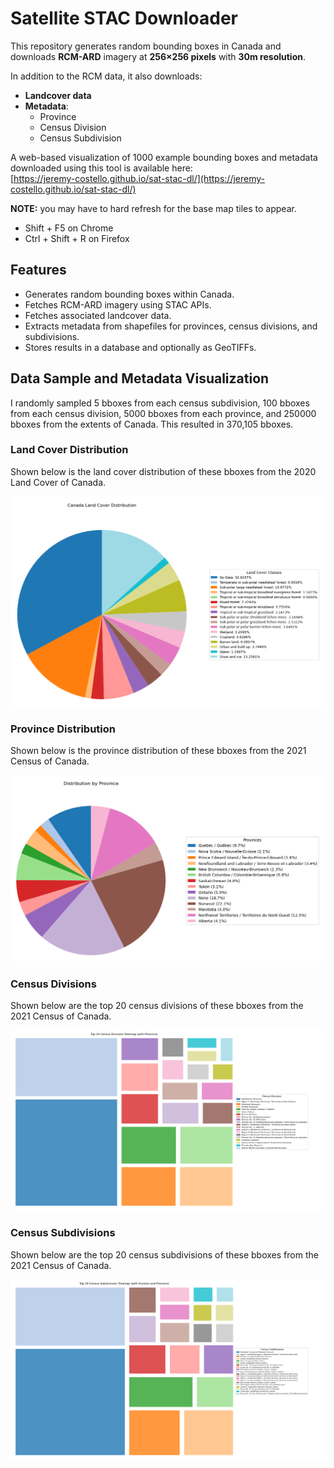 # Satellite STAC Downloader

This repository generates random bounding boxes in Canada and downloads **RCM-ARD** imagery at **256×256 pixels** with **30m resolution**. 

In addition to the RCM data, it also downloads:

- **Landcover data**
- **Metadata**:
  - Province
  - Census Division
  - Census Subdivision

A web-based visualization of 1000 example bounding boxes and metadata downloaded using this tool is available here:  
[https://jeremy-costello.github.io/sat-stac-dl/](https://jeremy-costello.github.io/sat-stac-dl/)

**NOTE:** you may have to hard refresh for the base map tiles to appear.
  - Shift + F5 on Chrome
  - Ctrl + Shift + R on Firefox

## Features

- Generates random bounding boxes within Canada.
- Fetches RCM-ARD imagery using STAC APIs.
- Fetches associated landcover data.
- Extracts metadata from shapefiles for provinces, census divisions, and subdivisions.
- Stores results in a database and optionally as GeoTIFFs.

## Data Sample and Metadata Visualization
I randomly sampled 5 bboxes from each census subdivision, 100 bboxes from each census division, 5000 bboxes from each province, and 250000 bboxes from the extents of Canada. This resulted in 370,105 bboxes.

### Land Cover Distribution
Shown below is the land cover distribution of these bboxes from the 2020 Land Cover of Canada.

![Land Cover Distribution](images/land_cover_dist.png)

### Province Distribution
Shown below is the province distribution of these bboxes from the 2021 Census of Canada.

![Province Distribution](images/province_dist.png)

### Census Divisions
Shown below are the top 20 census divisions of these bboxes from the 2021 Census of Canada.

![Census Divisions](images/cd_dist.png)

### Census Subdivisions
Shown below are the top 20 census subdivisions of these bboxes from the 2021 Census of Canada.

![Census Subdivisions](images/csd_dist.png)
